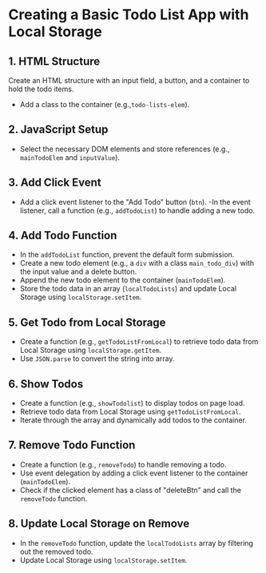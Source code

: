 # Creating a Basic Todo List App with Local Storage

## 1. HTML Structure

Create an HTML structure with an input field, a button, and a container to hold the todo items.
- Add a class to the container (e.g.,`todo-lists-elem`).

## 2. JavaScript Setup

- Select the necessary DOM elements and store references (e.g., `mainTodoElem` and `inputValue`).

## 3. Add Click Event 

- Add a click event listener to the "Add Todo" button (`btn`).
-In the event listener, call a function (e.g., `addTodoList`) to handle adding a new todo.

## 4. Add Todo Function

- In the `addTodoList` function, prevent the default form submission.
- Create a new todo element (e.g., a `div` with a class `main_todo_div`) with the input value and a delete button.
- Append the new todo element to the container (`mainTodoElem`).
- Store the todo data in an array (`localTodoLists`) and update Local Storage using `localStorage.setItem`.

## 5. Get Todo from Local Storage

- Create a function (e.g., `getTodoListFromLocal`) to retrieve todo data from Local Storage using `localStorage.getItem`.
- Use `JSON.parse` to convert the string into array.

## 6. Show Todos

- Create a function (e.g., `showTodolist`) to display todos on page load.
- Retrieve todo data from Local Storage using `getTodoListFromLocal`.
- Iterate through the array and dynamically add todos to the container.

## 7. Remove Todo Function

- Create a function (e.g., `removeTodo`) to handle removing a todo.
- Use event delegation by adding a click event listener to the container (`mainTodoElem`).
- Check if the clicked element has a class of "deleteBtn" and call the `removeTodo` function.

## 8. Update Local Storage on Remove

- In the `removeTodo` function, update the `localTodoLists` array by filtering out the removed todo. 
- Update Local Storage using `localStorage.setItem`.